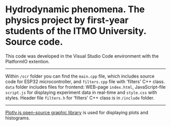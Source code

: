# Hydrodynamic phenomena. The physics project by first-year students of the ITMO University. Source code.

This code was developed in the Visual Studio Code environment with the PlatformIO extention.
____
Within <code>/scr</code> folder you can find the <code>main.cpp</code> file, which includes source code for ESP32 microcontroller, and <code>filters.cpp</code> file with 'filters' C++ class.<br />
<code>data</code> folder includes files for frontend: WEB-page <code>index.html</code>, JavaScript-file <code>script.js</code> for displaying experiment data in real-time and <code>style.css</code> with styles.
Header file <code>filters.h</code> for 'filters' C++ class is in <code>/include</code> folder.
____
[Plotly.js open-source graphic library](https://plotly.com/javascript/) is used for displaying plots and histograms.
